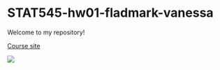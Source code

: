 # STAT545-hw01-fladmark-vanessa

Welcome to my repository!

[Course site](http://stat545.com)

![](https://i.redd.it/djnbiita4pmz.jpg)

